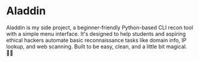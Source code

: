 # Aladdin

Aladdin is my side project, a beginner-friendly Python-based CLI recon tool with a simple menu interface. It's designed to help students and aspiring ethical hackers automate basic reconnaissance tasks like domain info, IP lookup, and web scanning. Built to be easy, clean, and a little bit magical. 🧞‍♂️
